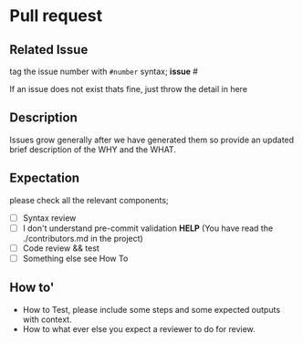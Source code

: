 # Pull request


## Related Issue

tag the issue number with `#number` syntax;
__issue__ #<replacewith your issue number>

If an issue does not exist thats fine, just throw the detail in here

## Description

Issues grow generally after we have generated them so provide an updated brief description of the WHY and the WHAT.

## Expectation

please check all the relevant components;

- [ ] Syntax review
- [ ] I don't understand pre-commit validation __HELP__ (You have read the ./contributors.md in the project)
- [ ] Code review && test
- [ ] Something else see How To

## How to'

- How to Test, please include some steps and some expected outputs with context.
- How to what ever else you expect a reviewer to do for review.
